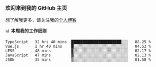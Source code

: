 ### 欢迎来到我的 GitHub 主页

想了解我更多，请关注我的[个人博客](https://leoku.top)


📊 **本周我的工作细则**
<!--START_SECTION:waka-->
```text
TypeScript   32 hrs 40 mins  ██████████████████████░░░   88.25 % 
Vue.js       1 hr 40 mins    █░░░░░░░░░░░░░░░░░░░░░░░░   04.53 % 
LESS         48 mins         ▓░░░░░░░░░░░░░░░░░░░░░░░░   02.17 % 
JavaScript   47 mins         ▓░░░░░░░░░░░░░░░░░░░░░░░░   02.13 % 
JSON         35 mins         ▒░░░░░░░░░░░░░░░░░░░░░░░░   01.58 % 
```
<!--END_SECTION:waka-->
